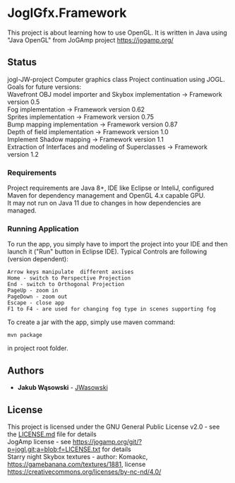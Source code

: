 # JoglGfx.Framework
This project is about learning how to use OpenGL. It is written in Java using "Java OpenGL" from JoGAmp project https://jogamp.org/ <br />

## Status

jogl-JW-project Computer graphics class Project continuation using JOGL. <br />
Goals for future versions:<br />
Wavefront OBJ model importer and Skybox implementation -> Framework version 0.5<br /> 
Fog implementation -> Framework version 0.62<br />
Sprites implementation -> Framework version 0.75<br /> 
Bump mapping implementation -> Framework version 0.87<br />
Depth of field implementation -> Framework version 1.0<br /> 
Implement Shadow mapping -> Framework version 1.1<br />
Extraction of Interfaces and  modeling of Superclasses -> Framework version 1.2<br />

### Requirements

Project requirements are Java 8+, IDE like Eclipse or InteliJ, configured Maven for dependency management and OpenGL 4.x capable GPU.<br />
It may not run on Java 11 due to changes in how dependencies are managed.

### Running Application

To run the app, you simply have to import the project into your IDE and then launch it ("Run" button in Eclipse IDE).
Typical Controls are following (version dependent):
```
Arrow keys manipulate  different axsises
Home - switch to Perspective Projection
End - switch to Orthogonal Projection
PageUp - zoom in
PageDown - zoom out
Escape - close app
F1 to F4 - are used for changing fog type in scenes supporting fog
```
To create a jar with the app, simply use maven command:
```
mvn package
```
in project root folder.

## Authors

* **Jakub Wąsowski** - [JWasowski](https://github.com/jwasowski)

## License

This project is licensed under the GNU General Public License v2.0 - see the [LICENSE.md](LICENSE) file for details <br />
JogAmp license - see https://jogamp.org/git/?p=jogl.git;a=blob;f=LICENSE.txt for details <br />
Starry night Skybox textures - author: Komaokc, https://gamebanana.com/textures/1881, license https://creativecommons.org/licenses/by-nc-nd/4.0/ <br />